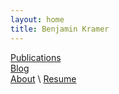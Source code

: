 ```yaml
---
layout: home
title: Benjamin Kramer
---
```

[Publications](publications) \
[Blog](blog) \
[About](about) \ 
[Resume](resume.pdf) 
